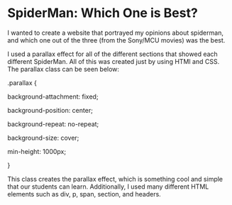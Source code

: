 # SpiderMan: Which One is Best?

I wanted to create a website that portrayed my opinions about spiderman, and which one out of the three (from the Sony/MCU movies) was the best.

I used a parallax effect for all of the different sections that showed each different SpiderMan. All of this was created just by using HTMl and CSS. The parallax class can be seen below:


.parallax {

  background-attachment: fixed;
  
  background-position: center;
  
  background-repeat: no-repeat;
  
  background-size: cover;
  
  min-height: 1000px;
  
}

This class creates the parallax effect, which is something cool and simple that our students can learn. Additionally, I used many different HTML elements such as div, p, span, section, and headers. 

